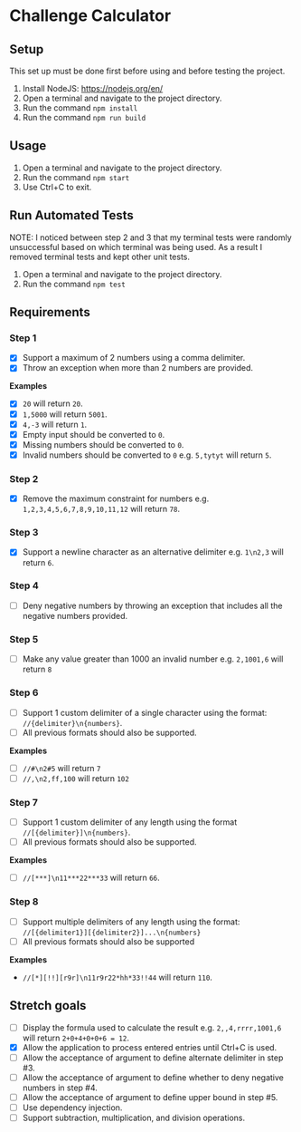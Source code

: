 # Challenge Calculator

## Setup

This set up must be done first before using and before testing the project.

1. Install NodeJS: https://nodejs.org/en/
2. Open a terminal and navigate to the project directory.
3. Run the command `npm install`
4. Run the command `npm run build`

## Usage

1. Open a terminal and navigate to the project directory.
2. Run the command `npm start`
3. Use Ctrl+C to exit.

## Run Automated Tests

NOTE: I noticed between step 2 and 3 that my terminal tests were
randomly unsuccessful based on which terminal was being used. As a
result I removed terminal tests and kept other unit tests.

1. Open a terminal and navigate to the project directory.
2. Run the command `npm test`

## Requirements

### Step 1

- [X] Support a maximum of 2 numbers using a comma delimiter.
- [X] Throw an exception when more than 2 numbers are provided.

**Examples**

- [X] `20` will return `20`.
- [X] `1,5000` will return `5001`.
- [X] `4,-3` will return `1`.
- [X] Empty input should be converted to `0`.
- [X] Missing numbers should be converted to `0`.
- [X] Invalid numbers should be converted to `0` e.g. `5,tytyt` will return `5`.

### Step 2

- [X] Remove the maximum constraint for numbers e.g. `1,2,3,4,5,6,7,8,9,10,11,12` will return `78`.

### Step 3

- [X] Support a newline character as an alternative delimiter e.g. `1\n2,3` will return `6`.

### Step 4

- [ ] Deny negative numbers by throwing an exception that includes all the negative numbers provided.

### Step 5

- [ ] Make any value greater than 1000 an invalid number e.g. `2,1001,6` will return `8`

### Step 6

- [ ] Support 1 custom delimiter of a single character using the format: `//{delimiter}\n{numbers}`.
- [ ] All previous formats should also be supported.

**Examples**
 
- [ ] `//#\n2#5` will return `7`
- [ ] `//,\n2,ff,100` will return `102`

### Step 7

- [ ] Support 1 custom delimiter of any length using the format `//[{delimiter}]\n{numbers}`.
- [ ] All previous formats should also be supported.

**Examples**

- [ ] `//[***]\n11***22***33` will return `66`.

### Step 8

- [ ] Support multiple delimiters of any length using the format: `//[{delimiter1}][{delimiter2}]...\n{numbers}`
- [ ] All previous formats should also be supported

**Examples** 

- `//[*][!!][r9r]\n11r9r22*hh*33!!44` will return `110`.

## Stretch goals

- [ ] Display the formula used to calculate the result e.g. `2,,4,rrrr,1001,6` will return `2+0+4+0+0+6 = 12`.
- [X] Allow the application to process entered entries until Ctrl+C is used.
- [ ] Allow the acceptance of argument to define alternate delimiter in step #3.
- [ ] Allow the acceptance of argument to define whether to deny negative numbers in step #4.
- [ ] Allow the acceptance of argument to define upper bound in step #5.
- [ ] Use dependency injection.
- [ ] Support subtraction, multiplication, and division operations.
